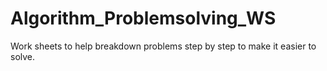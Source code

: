 # Algorithm_Problemsolving_WS
Work sheets to help breakdown problems step by step to make it easier to solve.
